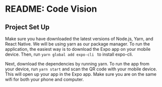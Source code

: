 # README: Code Vision

## Project Set Up

Make sure you have downloaded the latest versions of Node.js, Yarn, and React Native. We will be using yarn as our package manager.
To run the application, the easiest way is to download the Expo app on your mobile device. Then, run ```yarn global add expo-cli ``` to 
install expo-cli.

Next, download the dependencies by running yarn. To run the app from your device, run ``` yarn start ``` and scan the QR code with your 
mobile device. This will open up your app in the Expo app. Make sure you are on the same wifi for both your phone and computer. 
